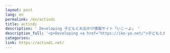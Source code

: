 ```yaml
---
layout: post
lang: en
permalink: /en/actindi
title: actindi
description: ' Developing 子どもとお出かけ情報サイト「いこーよ」 '
description_full: '<p>Developing <a href="https://iko-yo.net/">子どもとお出かけ情報サイト「いこーよ」</a></p>'
categories: 
link: https://actindi.net/
---
```

